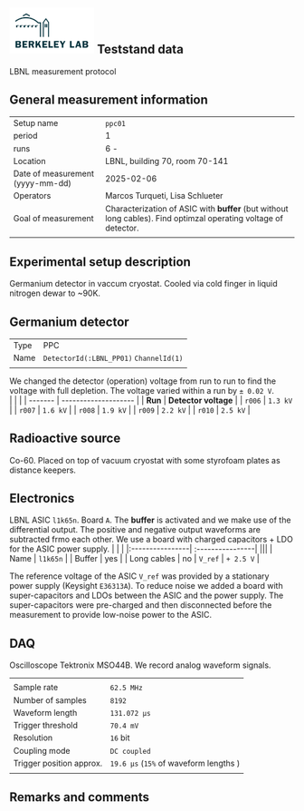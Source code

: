 ## <img src="./../../logo/lbnl_logo.png" alt="logo" width="150"/> Teststand data 
LBNL measurement protocol 

<style>
@media (prefers-color-scheme: dark) {
  .logo-inline {
    content: url("./../../logo/lbnl_logo_dark.png");
  }
}
</style>

## General measurement information
| | |
|:----------------| :----------------|
| Setup name | `ppc01`|
| period | 1 | 
| runs | 6 -  | 
| Location | LBNL, building 70,  room 70-141 |
| Date of measurement (yyyy-mm-dd) | 2025-02-06 | 
| Operators | Marcos Turqueti, Lisa Schlueter | 
| Goal of measurement | Characterization of ASIC with **buffer** (but without long cables). Find optimzal operating voltage of detector.  |
| | |

## Experimental setup description
Germanium detector in vaccum cryostat. Cooled via cold finger in liquid nitrogen dewar to ~90K. 


## Germanium detector
|                   |                                          |                
| ----------------- | ---------------------------------------- | 
| Type              | PPC                                      |                
| Name              | `DetectorId(:LBNL_PP01)`  `ChannelId(1)` |          
|                   |                                          |  

We changed the detector (operation) voltage from run to run to find the voltage with full depletion. The voltage varied within a run by `± 0.02 V`.   
|         |                      |
| ------- | -------------------- |
| **Run** | **Detector voltage** |
| `r006`  | `1.3 kV`             |
| `r007`  | `1.6 kV`             |
| `r008`  | `1.9 kV`             |
| `r009`  | `2.2 kV`             |
| `r010`  | `2.5 kV`             |

## Radioactive source
Co-60. Placed on top of vacuum cryostat with some styrofoam plates as distance keepers. 

## Electronics
LBNL ASIC `l1k65n`. Board `A`. The **buffer** is activated and we make use of the differential output. The positive and negative output waveforms are subtracted frmo each other. We use a board with charged capacitors + LDO for the ASIC power supply. 
| | |
|:----------------| :----------------|
|||
| Name | `l1k65n` |
| Buffer | yes |
| Long cables | no |
 `V_ref` | `+ 2.5 V` |

The reference voltage of the ASIC `V_ref` was provided by a stationary power supply (Keysight `E36313A`). To reduce noise 
we added a board with super-capacitors and LDOs between the ASIC and the power supply. The super-capacitors were pre-charged and then disconnected before the measurement to provide low-noise power to the ASIC.

## DAQ
Oscilloscope Tektronix MSO44B. We record analog waveform signals.

| | |
|:----------------| :----------------|
|  |  | 
| Sample rate | `62.5 MHz` | 
| Number of samples | `8192` | 
| Waveform length | `131.072 µs` |
| Trigger threshold | `70.4 mV` |
| Resolution | `16` bit |
| Coupling mode | `DC coupled` | 
| Trigger position approx. | `19.6 µs` (`15%` of waveform lengths ) | 
| | |

## Remarks and comments


